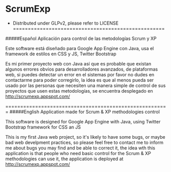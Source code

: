 ScrumExp
========

* Distributed under GLPv2, please refer to LICENSE
===================================================

#####Español
Aplicación para control de las metodologías Scrum y XP

Este software está diseñado para Google App Engine con Java, usa el framework de estilos en CSS y JS, Twitter Bootstrap

Es mi primer proyecto web con Java así que es probable que existan algunos errores obvios para desarrolladores avanzados, de plataformas web, si puedes detectar un error en el sistemas por favor no dudes en contactarme para poder corregirlo, la idea es que al menos pueda ser usado por las personas que necesiten una manera simple de control de sus proyectos que usen estas metodologías, se encuentra desplegado en http://scrumexp.appspot.com/ 

=======================================================
#####English
Application made for Scrum & XP methodologies control

This software is designed for Google App Engine with Java, using Twitter Bootstrap framework for CSS an JS

This is my first Java web project, so it's likely to have some bugs, or maybe bad web develpment practices, so please feel free to contact me to inform me about bugs you may find and be able to correct it, the idea wth this application is that people who need basic control for the Scrum & XP methodologies can use it, the application is deployed at http://scrumexp.appspot.com/ 
